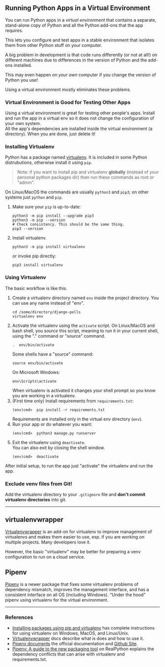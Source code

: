 ## Running Python Apps in a Virtual Environment

You can run Python apps in a *virtual environment* that contains a separate, stand-alone copy of Python and all the Python add-ons that the app requires.

This lets you configure and test apps in a stable
environment that isolates them from other Python stuff on your computer.  

A big problem in development is that
code runs differently (or not at all!) on different
machines due to differences in the version of Python and the add-ons installed.

This may even happen on *your own* computer if you change the version of Python you use!

Using a virtual environment mostly eliminates these problems.

### Virtual Environment is Good for Testing Other Apps

Using a virtual environment is great for testing other people's apps. 
Install and run the app in a virtual env so it does not change the configuration of your own system.  
All the app's dependencies are installed inside the virtual environment (a directory).  When you are done, just delete it!

### Installing Virtualenv

Python has a package named [virtualenv][virtualenv].
It is included in some Python distrubutions, otherwise install it using `pip`.

> Note: if you want to install pip and virtualenv **globally** (instead of your personal python packages dir) then run these commands as root or "admin".

On Linux/MacOS the commands are usually `python3` and `pip3`; on other systems just `python` and `pip`.

1. Make sure your `pip` is up-to-date:
    ```
    python3 -m pip install --upgrade pip3
    python3 -m pip --version
    # Check consistency. This should be the same thing.
    pip3 --version
    ```
2. Install virtualenv.
    ```
    python3 -m pip install virtualenv
    ```
    or invoke pip directly:
    ```
    pip3 install virtualenv
    ```

### Using Virtualenv

The basic workflow is like this. 

1. Create a virtualenv directory named `env` inside the project directory. You can use any name instead of "env".
   ```
   cd /some/directory/django-polls
   virtualenv env
   ```
2. Activate the virtualenv using the `activate` script. On Linux/MacOS and bash shell, you *source* this script, meaning to run it in your current shell, using the "." command or "source" command.
    ```
    .  env/bin/activate
    ```
    Some shells have a "source" command:
    ```
    source env/bin/activate
    ```
    On Microsoft Windows:
    ```
    env\Scripts\activate
    ```
    When virtualenv is activated it changes your shell prompt so you know you are working in a virtualenv.
3. (First time only) Install requirements from `requirements.txt`:
    ```
    (env)cmd>  pip install -r requirements.txt
    ```
    Requirements are installed only in the virtual env directory (`env`).
4. Run your app or do whatever you want:
    ```
    (env)cmd>  python3 manage.py runserver
    ```
5. Exit the virtualenv using `deactivate`.  
You can also exit by closing the shell window.
    ```
    (env)cmd>  deactivate
    ```
After initial setup, to run the app just "activate" the virtualenv and run the app.

### Exclude venv files from Git!

Add the virtualenv directory to your `.gitignore` file and **don't commit virtualenv directories** into git.

---
## virtualenvwrapper

[Vrtualenvwrapper][virtualenvwrapper] is an add-on for virtualenv to improve management of virtualenvs and makes them easier to use, esp. if you are working on multiple projects. Many developers love it.

However, the basic "virtualenv" may be better
for preparing a venv configuration to run on a cloud service.

## Pipenv

[Pipenv][pipenv] is a newer package that fixes some virtualenv problems of dependency mismatch, improves the management interface, and has a consistent interface on all OS (including Windows). "Under the hood" pipenv using virtualenv for the virtual environment. 

---
### References

* [Installing packages using pip and virtualenv][virtualenv] has complete instructions for using virtualenv on Windows, MacOS, and Linux/Unix.
* [Virtualenvwrapper][virtualenvwrapper] docs describe what is does and how to use it.
* [Pipenv documents][pipenv] the official documentation and [Github Site][pipenv-github].
* [Pipenv: A guide to the new packaging tool][pipenv-guide] on RealPython explains the dependency conflicts that can arise with virtualenv and requirements.txt.

[virtualenv]: https://packaging.python.org/guides/installing-using-pip-and-virtual-environments/
[pipenv]: https://pipenv.kennethreitz.org/en/latest/install/
[pipenv-github]: https://github.com/pypa/pipenv
[pipenv-guide]: https://realpython.com/pipenv-guide/
[virtualenvwrapper]: https://virtualenvwrapper.readthedocs.io/en/latest/